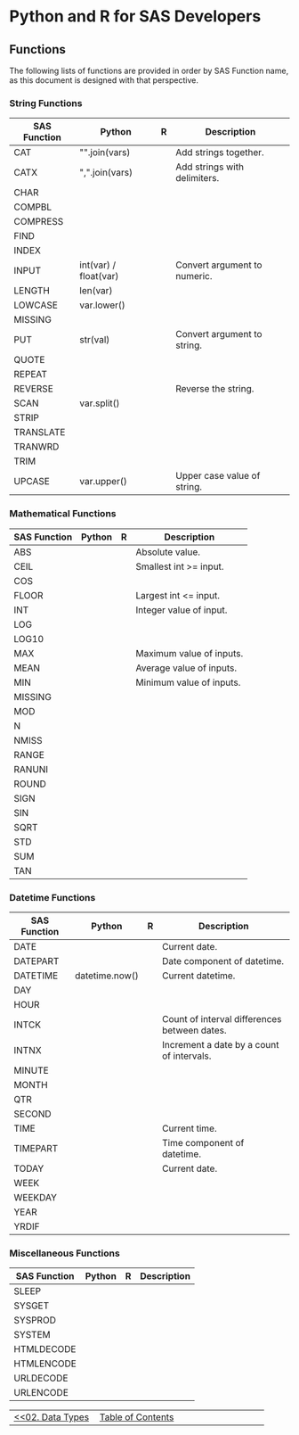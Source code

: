# Python and R for SAS Developers

## Functions

The following lists of functions are provided in order by SAS Function name, as this document is designed with that perspective.

### String Functions

| SAS Function   | Python                | R                      | Description                                  |
| -------------- | --------------------- | ---------------------- | -------------------------------------------- |
| CAT            | "".join(vars)         |                        | Add strings together.                        |
| CATX           | ",".join(vars)        |                        | Add strings with delimiters.                 |
| CHAR           |                       |                        |                                              |
| COMPBL         |                       |                        |                                              |
| COMPRESS       |                       |                        |                                              |
| FIND           |                       |                        |                                              |
| INDEX          |                       |                        |                                              |
| INPUT          | int(var) / float(var) |                        | Convert argument to numeric.                 |
| LENGTH         | len(var)              |                        |                                              |
| LOWCASE        | var.lower()           |                        |                                              |
| MISSING        |                       |                        |                                              |
| PUT            | str(val)              |                        | Convert argument to string.                  |
| QUOTE          |                       |                        |                                              |
| REPEAT         |                       |                        |                                              |
| REVERSE        |                       |                        | Reverse the string.                          |
| SCAN           | var.split()           |                        |                                              |
| STRIP          |                       |                        |                                              |
| TRANSLATE      |                       |                        |                                              |
| TRANWRD        |                       |                        |                                              |
| TRIM           |                       |                        |                                              |
| UPCASE         | var.upper()           |                        | Upper case value of string.                  |

### Mathematical Functions

| SAS Function   | Python                | R                      | Description                                  |
| -------------- | --------------------- | ---------------------- | -------------------------------------------- |
| ABS            |                       |                        | Absolute value.                              |
| CEIL           |                       |                        | Smallest int >= input.                       |
| COS            |                       |                        |                                              |
| FLOOR          |                       |                        | Largest int <= input.                        |
| INT            |                       |                        | Integer value of input.                      |
| LOG            |                       |                        |                                              |
| LOG10          |                       |                        |                                              |
| MAX            |                       |                        | Maximum value of inputs.                     |
| MEAN           |                       |                        | Average value of inputs.                     |
| MIN            |                       |                        | Minimum value of inputs.                     |
| MISSING        |                       |                        |                                              |
| MOD            |                       |                        |                                              |
| N              |                       |                        |                                              |
| NMISS          |                       |                        |                                              |
| RANGE          |                       |                        |                                              |
| RANUNI         |                       |                        |                                              |
| ROUND          |                       |                        |                                              |
| SIGN           |                       |                        |                                              |
| SIN            |                       |                        |                                              |
| SQRT           |                       |                        |                                              |
| STD            |                       |                        |                                              |
| SUM            |                       |                        |                                              |
| TAN            |                       |                        |                                              |

### Datetime Functions

| SAS Function   | Python                | R                      | Description                                  |
| -------------- | --------------------- | ---------------------- | -------------------------------------------- |
| DATE           |                       |                        | Current date.                                |
| DATEPART       |                       |                        | Date component of datetime.                  |
| DATETIME       | datetime.now()        |                        | Current datetime.                            |
| DAY            |                       |                        |                                              |
| HOUR           |                       |                        |                                              |
| INTCK          |                       |                        | Count of interval differences between dates. |
| INTNX          |                       |                        | Increment a date by a count of intervals.    |
| MINUTE         |                       |                        |                                              |
| MONTH          |                       |                        |                                              |
| QTR            |                       |                        |                                              |
| SECOND         |                       |                        |                                              |
| TIME           |                       |                        | Current time.                                |
| TIMEPART       |                       |                        | Time component of datetime.                  |
| TODAY          |                       |                        | Current date.                                |
| WEEK           |                       |                        |                                              |
| WEEKDAY        |                       |                        |                                              |
| YEAR           |                       |                        |                                              |
| YRDIF          |                       |                        |                                              |

### Miscellaneous Functions

| SAS Function   | Python                | R                      | Description                                  |
| -------------- | --------------------- | ---------------------- | -------------------------------------------- |
| SLEEP          |                       |                        |                                              |
| SYSGET         |                       |                        |                                              |
| SYSPROD        |                       |                        |                                              |
| SYSTEM         |                       |                        |                                              |
| HTMLDECODE     |                       |                        |                                              |
| HTMLENCODE     |                       |                        |                                              |
| URLDECODE      |                       |                        |                                              |
| URLENCODE      |                       |                        |                                              |


<table width="100%">
  <tr>
    <td width="33%" align="left"><a href="02_DataTypes.md">&lt;&lt;02. Data Types</a></td>
    <td width="34%" align="center"><a href="00_TOC.md">Table of Contents</a></td>
    <td width="33%" align="right"></td>
  </tr>
</table>